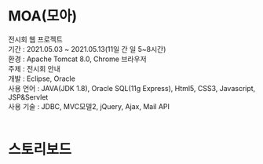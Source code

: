 # MOA(모아)
전시회 웹 프로젝트 <br>
기간 : 2021.05.03 ~ 2021.05.13(11일 간 일 5~8시간) <br>
환경 : Apache Tomcat 8.0, Chrome 브라우저 <br>
주제 : 전시회 안내 <br>
개발 : Eclipse, Oracle <br>
사용 언어 : JAVA(JDK 1.8), Oracle SQL(11g Express), Html5, CSS3, Javascript, JSP&Servlet <br>
사용 기술 : JDBC, MVC모델2, jQuery, Ajax, Mail API <br><br>

# 스토리보드

# 
